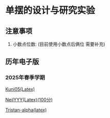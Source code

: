 # 单摆的设计与研究实验

## 注意事项

1. 小数点位数: (目前使用小数点后俩位 需要补充)


## 历年电子版


### 2025年春季学期

[Kuni05(Latex)](https://github.com/Kuni05/SUSTech-PHY104B/tree/main/2025/%E6%8A%A5%E5%91%8A/22%20%E5%8D%95%E6%91%86%E6%B5%8B%E9%87%8F%E9%87%8D%E5%8A%9B%E5%8A%A0%E9%80%9F%E5%BA%A6)

[NeilYYY(Latex)(100分)](https://github.com/NeilYYYY/PHY104B_SUSTech_Experiments_of_Fundamental_Physics/tree/main/1_%E5%8D%95%E6%91%86%E7%9A%84%E8%AE%BE%E8%AE%A1%E4%B8%8E%E7%A0%94%E7%A9%B6%E5%AE%9E%E9%AA%8C_100%E5%88%86)

[Tristan-alpha(latex)](https://github.com/Tristan-alpha/Phylab-PHY104B-SUSTech/tree/main/%E5%8D%95%E6%91%86)